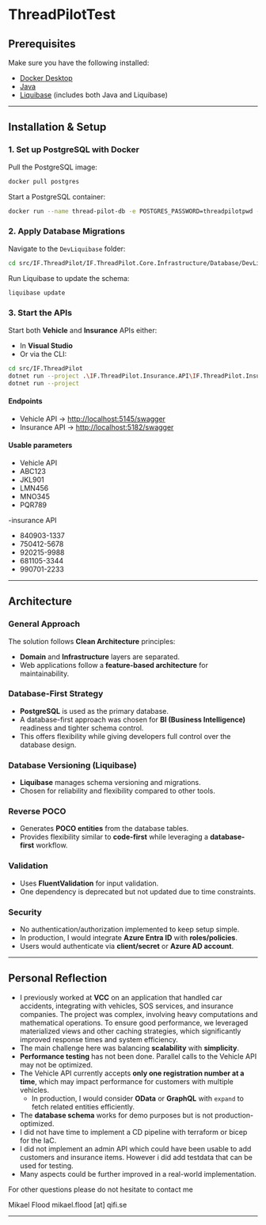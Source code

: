 # ThreadPilotTest

## Prerequisites

Make sure you have the following installed:

- [Docker Desktop](https://www.docker.com/products/docker-desktop)
- [Java](https://www.java.com/download/)
- [Liquibase](https://www.liquibase.com/download-oss) (includes both Java and Liquibase)

---

## Installation & Setup

### 1. Set up PostgreSQL with Docker

Pull the PostgreSQL image:

```bash
docker pull postgres
```

Start a PostgreSQL container:

```bash
docker run --name thread-pilot-db -e POSTGRES_PASSWORD=threadpilotpwd -p 5432:5432 -d postgres
```

### 2. Apply Database Migrations

Navigate to the `DevLiquibase` folder:

```bash
cd src/IF.ThreadPilot/IF.ThreadPilot.Core.Infrastructure/Database/DevLiquibase
```

Run Liquibase to update the schema:

```bash
liquibase update
```

### 3. Start the APIs

Start both **Vehicle** and **Insurance** APIs either:

- In **Visual Studio**
- Or via the CLI:

```bash
cd src/IF.ThreadPilot
dotnet run --project .\IF.ThreadPilot.Insurance.API\IF.ThreadPilot.Insurance.API.csproj
dotnet run --project
```

#### Endpoints

- Vehicle API → [http://localhost:5145/swagger](http://localhost:5145)
- Insurance API → [http://localhost:5182/swagger](http://localhost:5182/swagger)

#### Usable parameters

- Vehicle API
- ABC123
- JKL901
- LMN456
- MNO345
- PQR789

-insurance API

- 840903-1337
- 750412-5678
- 920215-9988
- 681105-3344
- 990701-2233

---

## Architecture

### General Approach

The solution follows **Clean Architecture** principles:

- **Domain** and **Infrastructure** layers are separated.
- Web applications follow a **feature-based architecture** for maintainability.

### Database-First Strategy

- **PostgreSQL** is used as the primary database.
- A database-first approach was chosen for **BI (Business Intelligence)** readiness and tighter schema control.
- This offers flexibility while giving developers full control over the database design.

### Database Versioning (Liquibase)

- **Liquibase** manages schema versioning and migrations.
- Chosen for reliability and flexibility compared to other tools.

### Reverse POCO

- Generates **POCO entities** from the database tables.
- Provides flexibility similar to **code-first** while leveraging a **database-first** workflow.

### Validation

- Uses **FluentValidation** for input validation.
- One dependency is deprecated but not updated due to time constraints.

### Security

- No authentication/authorization implemented to keep setup simple.
- In production, I would integrate **Azure Entra ID** with **roles/policies**.
- Users would authenticate via **client/secret** or **Azure AD account**.

---

## Personal Reflection

- I previously worked at **VCC** on an application that handled car accidents, integrating with vehicles, SOS services, and insurance companies. The project was complex, involving heavy computations and mathematical operations. To ensure good performance, we leveraged materialized views and other caching strategies, which significantly improved response times and system efficiency.
- The main challenge here was balancing **scalability** with **simplicity**.
- **Performance testing** has not been done. Parallel calls to the Vehicle API may not be optimized.
- The Vehicle API currently accepts **only one registration number at a time**, which may impact performance for customers with multiple vehicles.
  - In production, I would consider **OData** or **GraphQL** with `expand` to fetch related entities efficiently.
- The **database schema** works for demo purposes but is not production-optimized.
- I did not have time to implement a CD pipeline with terraform or bicep for the IaC.
- I did not implement an admin API which could have been usable to add customers and insurance items. However i did add testdata that can be used for testing.
- Many aspects could be further improved in a real-world implementation.

For other questions please do not hesitate to contact me

Mikael Flood
mikael.flood [at] qifi.se

---
